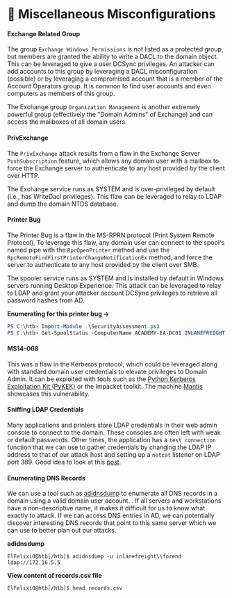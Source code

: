 # 🎤 Miscellaneous Misconfigurations

#### Exchange Related Group

&#x20;The group `Exchange Windows Permissions` is not listed as a protected group, but members are granted the ability to write a DACL to the domain object. This can be leveraged to give a user DCSync privileges. An attacker can add accounts to this group by leveraging a DACL misconfiguration (possible) or by leveraging a compromised account that is a member of the Account Operators group. It is common to find user accounts and even computers as members of this group.&#x20;

The Exchange group `Organization Management` is another extremely powerful group (effectively the "Domain Admins" of Exchange) and can access the mailboxes of all domain users

#### PrivExchange

The `PrivExchange` attack results from a flaw in the Exchange Server `PushSubscription` feature, which allows any domain user with a mailbox to force the Exchange server to authenticate to any host provided by the client over HTTP.

The Exchange service runs as SYSTEM and is over-privileged by default (i.e., has WriteDacl privileges). This flaw can be leveraged to relay to LDAP and dump the domain NTDS database.

#### Printer Bug

The Printer Bug is a flaw in the MS-RPRN protocol (Print System Remote Protocol),  To leverage this flaw, any domain user can connect to the spool's named pipe with the `RpcOpenPrinter` method and use the `RpcRemoteFindFirstPrinterChangeNotificationEx` method, and force the server to authenticate to any host provided by the client over SMB.

The spooler service runs as SYSTEM and is installed by default in Windows servers running Desktop Experience. This attack can be leveraged to relay to LDAP and grant your attacker account DCSync privileges to retrieve all password hashes from AD.

**Enumerating for this printer bug ->**

```powershell
PS C:\htb> Import-Module .\SecurityAssessment.ps1
PS C:\htb> Get-SpoolStatus -ComputerName ACADEMY-EA-DC01.INLANEFREIGHT.LOCAL
```

#### MS14-068

This was a flaw in the Kerberos protocol, which could be leveraged along with standard domain user credentials to elevate privileges to Domain Admin.  It can be exploited with tools such as the [Python Kerberos Exploitation Kit (PyKEK)](https://github.com/SecWiki/windows-kernel-exploits/tree/master/MS14-068/pykek) or the Impacket toolkit. The machine [Mantis](https://app.hackthebox.com/machines/98) showcases this vulnerability.

#### Sniffing LDAP Credentials

Many applications and printers store LDAP credentials in their web admin console to connect to the domain. These consoles are often left with weak or default passwords.  Other times, the application has a `test connection` function that we can use to gather credentials by changing the LDAP IP address to that of our attack host and setting up a `netcat` listener on LDAP port 389. Good idea to look at this  [post](https://grimhacker.com/2018/03/09/just-a-printer/).

#### Enumerating DNS Records

We can use a tool such as [adidnsdump](https://github.com/dirkjanm/adidnsdump) to enumerate all DNS records in a domain using a valid domain user account. . If all servers and workstations have a non-descriptive name, it makes it difficult for us to know what exactly to attack. If we can access DNS entries in AD, we can potentially discover interesting DNS records that point to this same server which we can use to better plan out our attacks.

**adidnsdump**

```shell-session
ElFelixi0@htb[/htb]$ adidnsdump -u inlanefreight\\forend ldap://172.16.5.5 
```

**View content of records.csv file**

```shell-session
ElFelixi0@htb[/htb]$ head records.csv 
```
